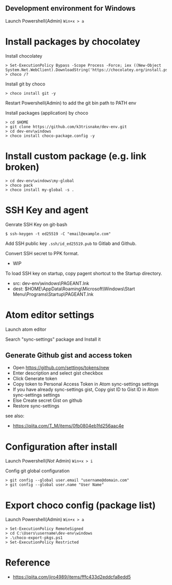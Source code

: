 Development environment for Windows
----

Launch Powershell(Admin) `Win+x > a`

# Install packages by chocolatey

Install chocolatey

```
> Set-ExecutionPolicy Bypass -Scope Process -Force; iex ((New-Object System.Net.WebClient).DownloadString('https://chocolatey.org/install.ps1'))
> choco /?
```

Install git by choco

```
> choco install git -y
```

Restart Powershell(Admin) to add the git bin path to PATH env

Install packages (application) by choco

```
> cd $HOME
> git clone https://github.com/k3trisnake/dev-env.git
> cd dev-env\windows
> choco install choco-package.config -y
```

# Install custom package (e.g. link broken)

```
> cd dev-env\windows\my-global
> choco pack
> choco install my-global -s .
```

# SSH Key and agent

Genrate SSH Key on git-bash

```
$ ssh-keygen -t ed25519 -C "email@example.com"
```

Add SSH public key `.ssh/id_ed25519.pub` to Gitlab and Github.

Convert SSH secret to PPK format.

- WIP

To load SSH key on startup, copy pagent shortcut to the Startup directory.
- src: dev-env\windows\PAGEANT.lnk
- dest: $HOME\AppData\Roaming\Microsoft\Windows\Start Menu\Programs\Startup\PAGEANT.lnk

# Atom editor settings

Launch atom editor

Search "sync-settings" package and Install it

## Generate Github gist and access token

- Open https://github.com/settings/tokens/new
- Enter description and select gist checkbox
- Click Generate token
- Copy token to Personal Access Token in Atom sync-settings settings
- If you have already sync-settings gist, Copy gist ID to Gist ID in Atom sync-settings settings
- Else Create secret Gist on github
- Restore sync-settings

see also:
  - https://qiita.com/T_M/items/0fb0804eb1fd256aac4e

# Configuration after install

Launch Powershell(*Not* Admin) `Win+x > i`

Config git global configuration
```
> git config --global user.email "username@domain.com"
> git config --global user.name "User Name"
```


# Export choco config (package list)

Launch Powershell(Admin) `Win+x > a`

```
> Set-ExecutionPolicy RemoteSigned
> cd C:\Users\username\dev-env\windows
> .\choco-export-pkgs.ps1
> Set-ExecutionPolicy Restricted
```

# Reference
- https://qiita.com/jiro4989/items/fffc433d2eddcfa8edd5
